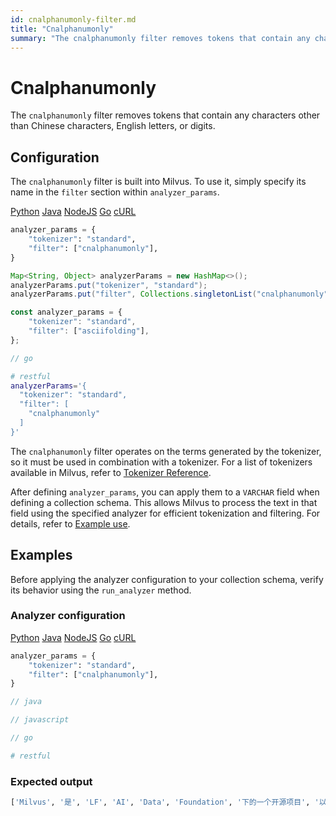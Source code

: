 ```yaml
---
id: cnalphanumonly-filter.md
title: "Cnalphanumonly"
summary: "The cnalphanumonly filter removes tokens that contain any characters other than Chinese characters, English letters, or digits."
---
```


# Cnalphanumonly

The `cnalphanumonly` filter removes tokens that contain any characters other than Chinese characters, English letters, or digits.

## Configuration

The `cnalphanumonly` filter is built into Milvus. To use it, simply specify its name in the `filter` section within `analyzer_params`.

<div class="multipleCode">
    <a href="#python">Python</a>
    <a href="#java">Java</a>
    <a href="#javascript">NodeJS</a>
    <a href="#go">Go</a>
    <a href="#bash">cURL</a>
</div>

```python
analyzer_params = {
    "tokenizer": "standard",
    "filter": ["cnalphanumonly"],
}
```

```java
Map<String, Object> analyzerParams = new HashMap<>();
analyzerParams.put("tokenizer", "standard");
analyzerParams.put("filter", Collections.singletonList("cnalphanumonly"));
```

```javascript
const analyzer_params = {
    "tokenizer": "standard",
    "filter": ["asciifolding"],
};
```

```go
// go
```

```bash
# restful
analyzerParams='{
  "tokenizer": "standard",
  "filter": [
    "cnalphanumonly"
  ]
}'
```

The `cnalphanumonly` filter operates on the terms generated by the tokenizer, so it must be used in combination with a tokenizer. For a list of tokenizers available in Milvus, refer to [Tokenizer Reference](tokenizers).

After defining `analyzer_params`, you can apply them to a `VARCHAR` field when defining a collection schema. This allows Milvus to process the text in that field using the specified analyzer for efficient tokenization and filtering. For details, refer to [Example use](analyzer-overview.md#Example-use).

## Examples

Before applying the analyzer configuration to your collection schema, verify its behavior using the `run_analyzer` method.

### Analyzer configuration

<div class="multipleCode">
    <a href="#python">Python</a>
    <a href="#java">Java</a>
    <a href="#javascript">NodeJS</a>
    <a href="#go">Go</a>
    <a href="#bash">cURL</a>
</div>

```python
analyzer_params = {
    "tokenizer": "standard",
    "filter": ["cnalphanumonly"],
}
```

```java
// java
```

```javascript
// javascript
```

```go
// go
```

```bash
# restful
```

### Expected output

```python
['Milvus', '是', 'LF', 'AI', 'Data', 'Foundation', '下的一个开源项目', '以', 'Apache', '2', '0', '许可发布']
```

